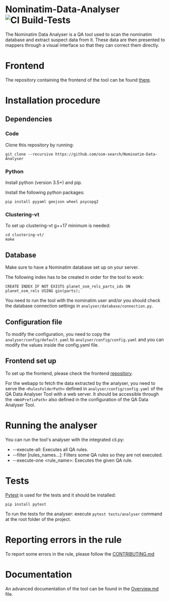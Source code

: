 # Nominatim-Data-Analyser ![CI Build-Tests](https://github.com/osm-search/Nominatim-Data-Analyser/actions/workflows/ci-build-tests.yml/badge.svg)

The Nominatim Data Analyser is a QA tool used to scan the nominatim database and extract
suspect data from it. These data are then presented to mappers through a visual interface so that they can correct them directly.

# Frontend

The repository containing the frontend of the tool can be found [there](https://github.com/osm-search/Nominatim-Data-Analyser-Frontend).

# Installation procedure

## Dependencies

### Code

Clone this repository by running:

```
git clone --recursive https://github.com/osm-search/Nominatim-Data-Analyser
```

### Python

Install python (version 3.5+) and pip.

Install the following python packages:

```
pip install pyyaml geojson wheel psycopg2
```

### Clustering-vt

To set up clustering-vt g++17 minimum is needed:

```
cd clustering-vt/
make
```

## Database

Make sure to have a Nominatim database set up on your server.

The following index has to be created in order for the tool to work:

```
CREATE INDEX IF NOT EXISTS planet_osm_rels_parts_idx ON planet_osm_rels USING gin(parts);
```

You need to run the tool with the nominatim user and/or you should check the database connection settings in ```analyser/database/connection.py```.

## Configuration file

To modify the configuration, you need to copy the ```analyser/config/default.yaml``` to ```analyser/config/config.yaml``` and you can modify the values inside the config.yaml file.

## Frontend set up

To set up the frontend, please check the frontend [repository](https://github.com/osm-search/Nominatim-Data-Analyser-Frontend).

For the webapp to fetch the data extracted by the analyser, you need to serve the ```<RulesFolderPath>``` defined in ```analyser/config/config.yaml``` of the QA Data Analyser Tool with a web server. It should be accessible through the ```<WebPrefixPath>``` also defined in the configuration of the QA Data Analyser Tool.
  
# Running the analyser
  
You can run the tool's analyser with the integrated cli.py:
* --execute-all: Executes all QA rules.
* --filter [rules_names…]: Filters some QA rules so they are not executed.
* --execute-one <rule_name>: Executes the given QA rule.

# Tests

[Pytest](https://docs.pytest.org/en/6.2.x/getting-started.html) is used for the tests and it should be installed:

```
pip install pytest
```

To run the tests for the analyser: execute ```pytest tests/analyser``` command at the root folder of the project.

# Reporting errors in the rule

To report some errors in the rule, please follow the [CONTRIBUTING.md](CONTRIBUTING.md)

# Documentation

An advanced documentation of the tool can be found in the [Overview.md](docs/Overview.md) file.
